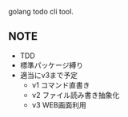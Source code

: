 golang todo cli tool.

## NOTE
- TDD
- 標準パッケージ縛り
- 適当にv3まで予定
    - v1 コマンド直書き
    - v2 ファイル読み書き抽象化
    - v3 WEB画面利用